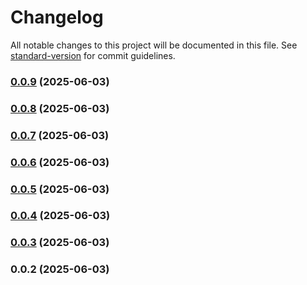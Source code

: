 # Changelog

All notable changes to this project will be documented in this file. See [standard-version](https://github.com/conventional-changelog/standard-version) for commit guidelines.

### [0.0.9](https://github.com/your-username/drafter/compare/v0.0.8...v0.0.9) (2025-06-03)

### [0.0.8](https://github.com/your-username/drafter/compare/v0.0.7...v0.0.8) (2025-06-03)

### [0.0.7](https://github.com/your-username/drafter/compare/v0.0.6...v0.0.7) (2025-06-03)

### [0.0.6](https://github.com/your-username/drafter/compare/v0.0.5...v0.0.6) (2025-06-03)

### [0.0.5](https://github.com/your-username/drafter/compare/v0.0.4...v0.0.5) (2025-06-03)

### [0.0.4](https://github.com/your-username/drafter/compare/v0.0.3...v0.0.4) (2025-06-03)

### [0.0.3](https://github.com/your-username/drafter/compare/v0.0.2...v0.0.3) (2025-06-03)

### 0.0.2 (2025-06-03)
